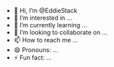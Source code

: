 - 👋 Hi, I’m @EddieStack
- 👀 I’m interested in ...
- 🌱 I’m currently learning ...
- 💞️ I’m looking to collaborate on ...
- 📫 How to reach me ...
- 😄 Pronouns: ...
- ⚡ Fun fact: ...

<!---
EddieStack/EddieStack is a ✨ special ✨ repository because its `README.md` (this file) appears on your GitHub profile.
You can click the Preview link to take a look at your changes.
--->
